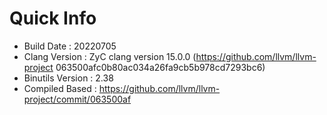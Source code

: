 # Quick Info
* Build Date : 20220705
* Clang Version : ZyC clang version 15.0.0 (https://github.com/llvm/llvm-project 063500afc0b80ac034a26fa9cb5b978cd7293bc6)
* Binutils Version : 2.38
* Compiled Based : https://github.com/llvm/llvm-project/commit/063500af

